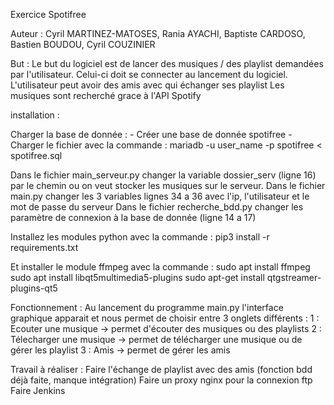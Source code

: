 Exercice Spotifree

Auteur : Cyril MARTINEZ-MATOSES, Rania AYACHI, Baptiste CARDOSO, Bastien BOUDOU, Cyril COUZINIER

But :
Le but du logiciel est de lancer des musiques / des playlist demandées par l'utilisateur.
Celui-ci doit se connecter au lancement du logiciel.
L'utilisateur peut avoir des amis avec qui échanger ses playlist
Les musiques sont recherché grace à l'API Spotify


installation :

Charger la base de donnée :
	- Créer une base de donnée spotifree
	- Charger le fichier avec la commande : mariadb -u user_name -p spotifree < spotifree.sql

Dans le fichier main_serveur.py changer la variable dossier_serv (ligne 16) par le chemin ou on veut stocker les musiques sur le serveur.
Dans le fichier main.py changer les 3 variables lignes 34 a 36 avec l'ip, l'utilisateur et le mot de passe du serveur
Dans le fichier recherche_bdd.py changer les paramètre de connexion à la base de donnée (ligne 14 a 17)


Installez les modules python avec la commande : 
pip3 install -r requirements.txt

Et installer le module ffmpeg avec la commande : 
sudo apt install ffmpeg
sudo apt install libqt5multimedia5-plugins
sudo apt-get install qtgstreamer-plugins-qt5


Fonctionnement :
Au lancement du programme main.py l'interface graphique apparait et nous permet de choisir entre 3 onglets différents :
	1 : Ecouter une musique -> permet d'écouter des musiques ou des playlists 
	2 : Télecharger une musique -> permet de télécharger une musique ou de gérer les playlist
	3 : Amis -> permet de gérer les amis

Travail à réaliser :
Faire l'échange de playlist avec des amis (fonction bdd déjà faite, manque intégration)
Faire un proxy nginx pour la connexion ftp
Faire Jenkins
